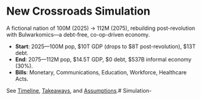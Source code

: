 # New Crossroads Simulation
A fictional nation of 100M (2025) → 112M (2075), rebuilding post-revolution with Bulwarkomics—a debt-free, co-op-driven economy.

- **Start**: 2025—100M pop, $10T GDP (drops to $8T post-revolution), $13T debt.
- **End**: 2075—112M pop, $14.5T GDP, $0 debt, $537B informal economy (30%).
- **Bills**: Monetary, Communications, Education, Workforce, Healthcare Acts.

See [Timeline](/simulation/timeline.md), [Takeaways](/simulation/takeaways.md), and [Assumptions](/simulation/assumptions.md).# Simulation-
